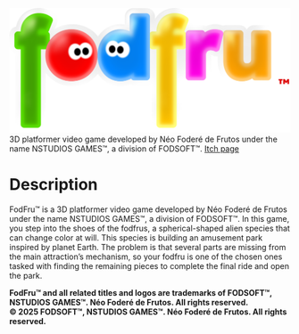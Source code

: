![](logo_fodfru.png)<br>
3D platformer video game developed by Néo Foderé de Frutos under the name NSTUDIOS GAMES™, a division of FODSOFT™.
[Itch page](https://nsg-fodsoft.itch.io/fodfru)
# Description
FodFru™ is a 3D platformer video game developed by Néo Foderé de Frutos under the name NSTUDIOS GAMES™, a division of FODSOFT™.
In this game, you step into the shoes of the fodfrus, a spherical-shaped alien species that can change color at will. This species is building an amusement park inspired by planet Earth. The problem is that several parts are missing from the main attraction’s mechanism, so your fodfru is one of the chosen ones tasked with finding the remaining pieces to complete the final ride and open the park.

**FodFru™ and all related titles and logos are trademarks of FODSOFT™, NSTUDIOS GAMES™. Néo Foderé de Frutos. All rights reserved.<br>
© 2025 FODSOFT™, NSTUDIOS GAMES™. Néo Foderé de Frutos. All rights reserved.**
